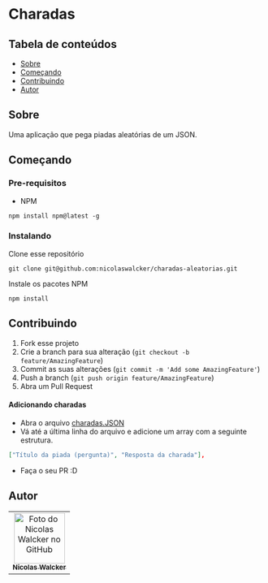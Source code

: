 # Charadas

## Tabela de conteúdos

- [Sobre](#about)
- [Começando](#getting_started)
- [Contribuindo](#contributing)
- [Autor](#author)
## Sobre <a name = "about"></a>

Uma aplicação que pega piadas aleatórias de um JSON.

## Começando <a name = "getting_started"></a>

### Pre-requisitos

- NPM

```
npm install npm@latest -g
```

### Instalando

Clone esse repositório

```
git clone git@github.com:nicolaswalcker/charadas-aleatorias.git
```

Instale os pacotes NPM

```
npm install
```

## Contribuindo 
1. Fork esse projeto
2. Crie a branch para sua alteração (`git checkout -b feature/AmazingFeature`)
3. Commit as suas alterações (`git commit -m 'Add some AmazingFeature'`)
4. Push a branch (`git push origin feature/AmazingFeature`)
5. Abra um Pull Request
#### Adicionando charadas
* Abra o arquivo [charadas.JSON](./charadas.json)
* Vá até a última linha do arquivo e adicione um array com a seguinte estrutura.
```json
["Título da piada (pergunta)", "Resposta da charada"],
```
* Faça o seu PR :D
## Autor 
<table>
  <tr>
    <td align="center">
      <a href="https://github.com/nicolaswalcker">
        <img src="https://avatars.githubusercontent.com/u/50677753?s=460&u=33066dc02925123f3160651e430ec43ba90c684c&v=4" width="100px;" alt="Foto do Nicolas Walcker no GitHub"/><br>
        <sub>
          <b>Nicolas Walcker</b>
        </sub>
      </a>
    </td>
  </tr>
</table>
&#xa0;

